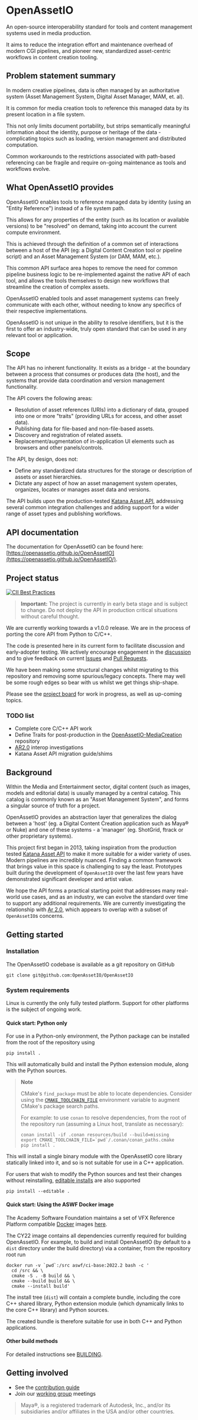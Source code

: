 # OpenAssetIO

An open-source interoperability standard for tools and content
management systems used in media production.

It aims to reduce the integration effort and maintenance overhead of
modern CGI pipelines, and pioneer new, standardized asset-centric
workflows in content creation tooling.

## Problem statement summary

In modern creative pipelines, data is often managed by an authoritative
system (Asset Management System, Digital Asset Manager, MAM, et. al).

It is common for media creation tools to reference this managed data by
its present location in a file system.

This not only limits document portability, but strips semantically
meaningful information about the identity, purpose or heritage of the
data - complicating topics such as loading, version management and
distributed computation.

Common workarounds to the restrictions associated with path-based
referencing can be fragile and require on-going maintenance as tools and
workflows evolve.

## What OpenAssetIO provides

OpenAssetIO enables tools to reference managed data by identity (using
an "Entity Reference") instead of a file system path.

This allows for any properties of the entity (such as its location or
available versions) to be "resolved" on demand, taking into account the
current compute environment.

This is achieved through the definition of a common set of interactions
between a host of the API (eg: a Digital Content Creation tool or
pipeline script) and an Asset Management System (or DAM, MAM, etc.).

This common API surface area hopes to remove the need for common
pipeline business logic to be re-implemented against the native API of
each tool, and allows the tools themselves to design new workflows
that streamline the creation of complex assets.

OpenAssetIO enabled tools and asset management systems can freely
communicate with each other, without needing to know any specifics of
their respective implementations.

OpenAssetIO is not unique in the ability to resolve identifiers, but it
is the first to offer an industry-wide, truly open standard that can be
used in any relevant tool or application.

## Scope

The API has no inherent functionality. It exists as a bridge - at the
boundary between a process that consumes or produces data (the host),
and the systems that provide data coordination and version management
functionality.

The API covers the following areas:

- Resolution of asset references (URIs) into a dictionary of data,
  grouped into one or more "traits" (providing URLs for access, and
  other asset data).
- Publishing data for file-based and non-file-based assets.
- Discovery and registration of related assets.
- Replacement/augmentation of in-application UI elements such as
  browsers and other panels/controls.

The API, by design, does not:

- Define any standardized data structures for the storage or
  description of assets or asset hierarchies.
- Dictate any aspect of how an asset management system operates,
  organizes, locates or manages asset data and versions.

The API builds upon the production-tested [Katana Asset API](https://learn.foundry.com/katana/4.0/Content/tg/asset_management_system_plugin_api/asset_management_system.html),
addressing several common integration challenges and adding support
for a wider range of asset types and publishing workflows.

## API documentation

The documentation for OpenAssetIO can be found here: [https://openassetio.github.io/OpenAssetIO](https://openassetio.github.io/OpenAssetIO/).

## Project status

[![CII Best Practices](https://bestpractices.coreinfrastructure.org/projects/6046/badge)](https://bestpractices.coreinfrastructure.org/projects/6046)

> **Important:** The project is currently in early beta stage and is
> subject to change. Do not deploy the API in production critical
> situations without careful thought.

We are currently working towards a v1.0.0 release. We are in the process
of porting the core API from Python to C/C++.

The code is presented here in its current form to facilitate discussion
and early-adopter testing. We actively encourage engagement in the
[discussion](https://github.com/OpenAssetIO/OpenAssetIO/discussions)
and to give feedback on current [Issues](https://github.com/OpenAssetIO/OpenAssetIO/issues)
and [Pull Requests](https://github.com/OpenAssetIO/OpenAssetIO/pulls).

We have been making some structural changes whilst migrating to this
repository and removing some spurious/legacy concepts. There may well
be some rough edges so bear with us whilst we get things ship-shape.

Please see the [project board](https://github.com/orgs/OpenAssetIO/projects/1)
for work in progress, as well as up-coming topics.

### TODO list

- Complete core C/C++ API work
- Define Traits for post-production in the [OpenAssetIO-MediaCreation](https://github.com/OpenAssetIO/OpenAssetIO-MediaCreation)
  repository
- [AR2.0](https://graphics.pixar.com/usd/docs/668045551.html) interop
  investigations
- Katana Asset API migration guide/shims

## Background

Within the Media and Entertainment sector, digital content (such as
images, models and editorial data) is usually managed by a central
catalog. This catalog is commonly known as an "Asset Management System",
and forms a singular source of truth for a project.

OpenAssetIO provides an abstraction layer that generalizes the dialog
between a 'host' (eg. a Digital Content Creation application such as
Maya&reg; or Nuke) and one of these systems - a 'manager' (eg. ShotGrid,
ftrack or other proprietary systems).

This project first began in 2013, taking inspiration from the production
tested [Katana Asset API](https://learn.foundry.com/katana/4.0/Content/tg/asset_management_system_plugin_api/asset_management_system.html)
to make it more suitable for a wider variety of uses. Modern pipelines
are incredibly nuanced. Finding a common framework that brings value in
this space is challenging to say the least. Prototypes built during the
development of `OpenAssetIO` over the last few years have demonstrated
significant developer and artist value.

We hope the API forms a practical starting point that addresses many
real-world use cases, and as an industry, we can evolve the standard
over time to support any additional requirements. We are currently
investigating the relationship with [Ar 2.0](https://graphics.pixar.com/usd/docs/668045551.html),
which appears to overlap with a subset of `OpenAssetIO`s concerns.

## Getting started

### Installation

The OpenAssetIO codebase is available as a git repository on GitHub

```shell
git clone git@github.com:OpenAssetIO/OpenAssetIO
```

### System requirements

Linux is currently the only fully tested platform. Support
for other platforms is the subject of ongoing work.

#### Quick start: Python only

For use in a Python-only environment, the Python package can be
installed from the root of the repository using

```shell
pip install .
```

This will automatically build and install the Python extension module,
along with the Python sources.

> **Note**
>
> CMake's `find_package` must be able to locate dependencies.
> Consider using the [`CMAKE_TOOLCHAIN_FILE`](https://cmake.org/cmake/help/v3.24/envvar/CMAKE_TOOLCHAIN_FILE.html)
> environment variable to augment CMake's package search paths.
>
> For example: to use `conan` to resolve dependencies, from the root of
> the repository run (assuming a Linux host, translate as necessary):
> ```shell
> conan install -if .conan resources/build --build=missing
> export CMAKE_TOOLCHAIN_FILE=`pwd`/.conan/conan_paths.cmake
> pip install .
> ```

This will install a single binary module with the OpenAssetIO core
library statically linked into it, and so is not suitable for use in a
C++ application.

For users that wish to modify the Python sources and test their changes
without reinstalling, [editable installs](https://pip.pypa.io/en/stable/topics/local-project-installs/#editable-installs)
are also supported

```shell
pip install --editable .
```

#### Quick start: Using the ASWF Docker image

The Academy Software Foundation maintains a set of VFX Reference
Platform compatible [Docker](https://www.docker.com/) images [here](https://github.com/AcademySoftwareFoundation/aswf-docker).

The CY22 image contains all dependencies currently required for building
OpenAssetIO. For example, to build and install OpenAssetIO (by default
to a `dist` directory under the build directory) via a container, from
the repository root run

```shell
docker run -v `pwd`:/src aswf/ci-base:2022.2 bash -c '
  cd /src && \
  cmake -S . -B build && \
  cmake --build build && \
  cmake --install build'
```

The install tree (`dist`) will contain a complete bundle, including the
core C++ shared library, Python extension module (which dynamically
links to the core C++ library) and Python sources.

The created bundle is therefore suitable for use in both C++ and Python
applications.

#### Other build methods

For detailed instructions see [BUILDING](BUILDING.md).

## Getting involved

- See the [contribution guide](contributing/PROCESS.md)
- Join our [working group](https://github.com/OpenAssetIO/OpenAssetIO-WG) meetings

> Maya&reg;, is a registered trademark of Autodesk, Inc., and/or its
> subsidiaries and/or affiliates in the USA and/or other countries.
